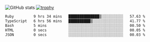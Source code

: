 ![GitHub stats](https://github-readme-stats.vercel.app/api?username=ksk001100&show_icons=true&theme=tokyonight)
[![trophy](https://github-profile-trophy.vercel.app/?username=ksk001100&theme=onedark)](https://github.com/ryo-ma/github-profile-trophy)

<!--START_SECTION:waka-->

```txt
Ruby         9 hrs 34 mins   ██████████████▒░░░░░░░░░░   57.63 %
TypeScript   6 hrs 56 mins   ██████████▒░░░░░░░░░░░░░░   41.77 %
Bash         5 mins          ░░░░░░░░░░░░░░░░░░░░░░░░░   00.50 %
HTML         0 secs          ░░░░░░░░░░░░░░░░░░░░░░░░░   00.05 %
JSON         0 secs          ░░░░░░░░░░░░░░░░░░░░░░░░░   00.03 %
```

<!--END_SECTION:waka-->
